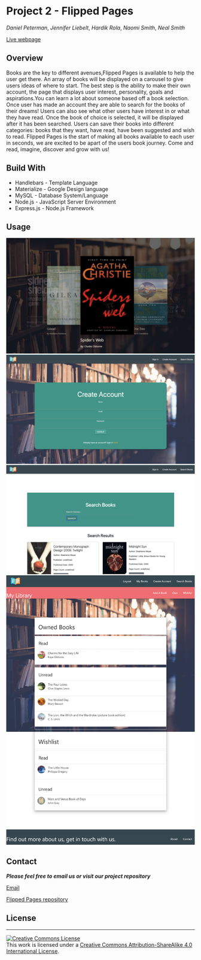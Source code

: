 # Project 2 - Flipped Pages

*Daniel Peterman*, *Jennifer Liebelt*, *Hardik Rola*, *Naomi Smith*, *Neal Smith*

[Live webpage](https://obscure-beach-36412.herokuapp.com/)
  

 
## Overview

<p> Books are the key to different avenues,Flipped Pages is available to help the user get there. An array of books will be displayed on a carousel to give users ideas of where to start.  The best step is the ability to make their own account, the page that displays user interest, personality, goals and aspirations.You can learn a lot about someone based off a book selection.  Once user has made an account they are able to search for the books of their dreams! Users can also see what other users have interest in or what they have read. Once the book of choice is selected, it will be displayed after it has been searched. Users can save their books into different categories: books that they want, have read, have been suggested and wish to read. Flipped Pages is the start of making all books available to each user in seconds, we are excited to be apart of the users book journey. Come and read, imagine, discover and grow with us!  <p>

    
## Build With 

- Handlebars - Template Language
- Materialize - Google Design language
- MySQL - Database System/Language
- Node.js - JavaScript Server Environment
- Express.js - Node.js Framework

## Usage
![Flipped Pages screenshot](public/images/LoadingPage.png)
![Flipped Pages screenshot](public/images/CreateAccount.png)
![Flipped Pages screenshot](public/images/SearchBooks.png)
![Flipped Pages screenshot](public/images/Library.png)

## Contact 
 ***Please feel free to email us or visit our project repository*** 

<a href="mailto:flipped.pages.books@gmail.com"> Email</a>

[Flipped Pages repository](https://github.com/nealsmithg/flipped_pages)
## License
- - -
<a rel="license" href="http://creativecommons.org/licenses/by-sa/4.0/"><img alt="Creative Commons License" style="border-width:0" src="https://i.creativecommons.org/l/by-sa/4.0/88x31.png" /></a><br />This work is licensed under a <a rel="license" href="http://creativecommons.org/licenses/by-sa/4.0/">Creative Commons Attribution-ShareAlike 4.0 International License</a>.